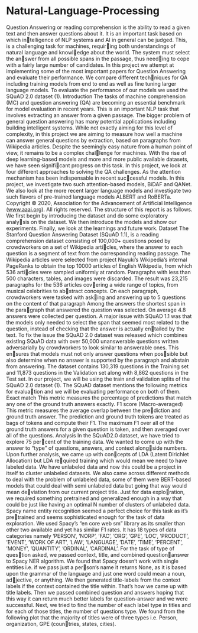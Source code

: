 # Natural-Language-Processing

Question Answering or reading comprehension is the
ability to read a given text and then answer questions
about it. It is an important task based on which intelligence of NLP systems and AI in general can be
judged. This, is a challenging task for machines, requiring both understandings of natural language and knowledge about the world. The system must select the answer from all possible spans in the passage, thus needing to cope with a fairly large number of candidates.
In this project we attempt at implementing some of
the most important papers for Question Answering and
evaluate their performance. We compare different techniques for QA including training models from end to
end as well as fine tuning larger language models. To
evaluate the performance of our models we used the
SQuAD 2.0 dataset (1).
Introduction
The tasks of machine comprehension (MC) and question
answering (QA) are becoming an essential benchmark for
model evaluation in recent years. This is an important NLP
task that involves extracting an answer from a given passage.
The bigger problem of general question answering has many
potential applications including building intelligent systems.
While not exactly aiming for this level of complexity, in this
project we are aiming to measure how well a machine can
answer general questions by extraction, based on paragraphs
from Wikipedia articles. Despite the seemingly easy nature
from a human point of view, it remains to be a complex challenge for machines.
With the rise of deep learning-based models and more
and more public available datasets, we have seen significant progress on this task. In this project, we look at four
different approaches to solving the QA challenges. As the
attention mechanism has been indispensable in recent successful models. In this project, we investigate two such
attention-based models, BiDAF and QANet. We also look
at the more recent larger language models and investigate
two such flavors of pre-trained language models ALBERT
and RoBERTa.
Copyright © 2020, Association for the Advancement of Artificial
Intelligence (www.aaai.org). All rights reserved.
The structure of this report is as follows. We first begin
by introducing the dataset and do some exploratory analysis on the dataset. We then introduce the models and show
our experiments. Finally, we look at the learnings and future
work.
Dataset
The Stanford Question Answering Dataset (SQuAD 1.1),
is a reading comprehension dataset consisting of 100,000+
questions posed by crowdworkers on a set of Wikipedia articles, where the answer to each question is a segment of text
from the corresponding reading passage.
The Wikipedia articles were selected from project
Nayuki’s Wikipedia’s internal PageRanks to obtain the top
10000 articles of English Wikipedia, from which 536 articles were sampled uniformly at random. Paragraphs with
less than 500 characters, tables, and images were discarded.
The result was 23,215 paragraphs for the 536 articles covering a wide range of topics, from musical celebrities to abstract concepts.
On each paragraph, crowdworkers were tasked with asking and answering up to 5 questions on the content of that
paragraph Among the answers the shortest span in the paragraph that answered the question was selected. On average
4.8 answers were collected per question.
A major issue with SQuAD 1.1 was that the models only
needed to select the span that seemed most related to the
question, instead of checking that the answer is actually entailed by the text. To fix the issue the SQuAD 2.0 dataset
was released which combines existIng SQuAD data with
over 50,000 unanswerable questions written adversarially by
crowdworkers to look similar to answerable ones. This ensures that models must not only answer questions when possible but also determine when no answer is supported by the
paragraph and abstain from answering.
The dataset contains 130,319 questions in the Training set
and 11,873 questions in the Validation set along with 8,862
questions in the Test set. In our project, we will be using the
train and validation splits of the SQuAD 2.0 dataset (1). The
SQuAD dataset mentions the following metrics for evaluation and we will be evaluating performance on both of them.
Exact match
This metric measures the percentage of predictions that
match any one of the ground truth answers exactly.
F1 score (Macro-averaged)
This metric measures the average overlap between the prediction and ground truth answer. The prediction and ground
truth tokens are treated as bags of tokens and compute their
F1. The maximum F1 over all of the ground truth answers
for a given question is taken, and then averaged over all of
the questions.
Analysis
In the SQuAD2.0 dataset, we have tried to explore 75 percent of the training data. We wanted to come up with the
answer to “type” of questions, answers, and context alongside numbers. Upon further analysis, we came up with concepts of LDA (Latent Dirichlet Allocation) but LDA required training which would mean we need to have labeled
data. We have unlabeled data and now this could be a project
in itself to cluster unlabeled datasets. We also came across
different methods to deal with the problem of unlabeled data,
some of them were BERT-based models that could deal with
semi unlabeled data but going that way would mean deviation from our current project title. Just for data exploration, we required something pretrained and generalized
enough in a way that could be just like having an optimal
N number of clusters of unlabeled data. Spacy name entity
recognition seemed a perfect choice for this task as it’s pretrained and seems sophisticated enough for the task of data
exploration. We used Spacy’s “en core web sm” library as
its smaller than other two available and yet has similar F1
rates. It has 18 types of data categories namely ‘PERSON’,
’NORP’, ’FAC’, ’ORG’, ’GPE’, ’LOC’, ’PRODUCT’,
’EVENT’, ’WORK OF ART’, ’LAW’, ’LANGUAGE’,
’DATE’, ’TIME’, ’PERCENT’, ’MONEY’, ’QUANTITY’,
’ORDINAL’, ’CARDINAL’. For the task of type of question asked, we passed context, title, and combined questionanswer to Spacy NER algorithm. We found that Spacy
doesn’t work with single entities i.e. if we pass just a person’s name it returns None, as it is based upon the grammar
of the language and just one word could mean a noun, adjective, or anything. We then generated title-labels from the
context labels if the context contained the title within. That’s
how we came up with title labels. Then we passed combined
question and answers hoping that this way it can return much
better labels for question-answer and we were successful.
Next, we tried to find the number of each label type in titles
and for each of those titles, the number of questions type.
We found from the following plot that the majority of titles
were of three types i.e. Person, organization, GPE (countries, states, cities).
